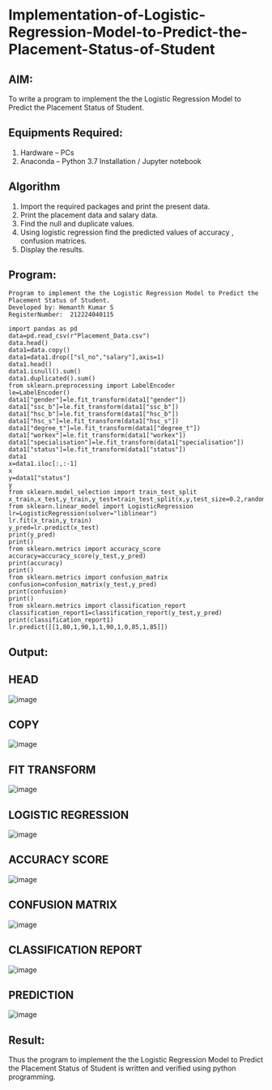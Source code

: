 # Implementation-of-Logistic-Regression-Model-to-Predict-the-Placement-Status-of-Student

## AIM:
To write a program to implement the the Logistic Regression Model to Predict the Placement Status of Student.

## Equipments Required:
1. Hardware – PCs
2. Anaconda – Python 3.7 Installation / Jupyter notebook

## Algorithm
1. Import the required packages and print the present data.
2. Print the placement data and salary data.
3. Find the null and duplicate values.
4. Using logistic regression find the predicted values of accuracy , confusion matrices.
5. Display the results.
## Program:
```
Program to implement the the Logistic Regression Model to Predict the Placement Status of Student.
Developed by: Hemanth Kumar S
RegisterNumber:  212224040115
```
```
import pandas as pd
data=pd.read_csv(r"Placement_Data.csv")
data.head()
data1=data.copy()
data1=data1.drop(["sl_no","salary"],axis=1)
data1.head()
data1.isnull().sum()
data1.duplicated().sum()
from sklearn.preprocessing import LabelEncoder
le=LabelEncoder()
data1["gender"]=le.fit_transform(data1["gender"])
data1["ssc_b"]=le.fit_transform(data1["ssc_b"])
data1["hsc_b"]=le.fit_transform(data1["hsc_b"])
data1["hsc_s"]=le.fit_transform(data1["hsc_s"])
data1["degree_t"]=le.fit_transform(data1["degree_t"])
data1["workex"]=le.fit_transform(data1["workex"])
data1["specialisation"]=le.fit_transform(data1["specialisation"])
data1["status"]=le.fit_transform(data1["status"])
data1
x=data1.iloc[:,:-1]
x
y=data1["status"]
y
from sklearn.model_selection import train_test_split
x_train,x_test,y_train,y_test=train_test_split(x,y,test_size=0.2,random_state=0)
from sklearn.linear_model import LogisticRegression
lr=LogisticRegression(solver="liblinear")
lr.fit(x_train,y_train)
y_pred=lr.predict(x_test)
print(y_pred)
print()
from sklearn.metrics import accuracy_score
accuracy=accuracy_score(y_test,y_pred)
print(accuracy)
print()
from sklearn.metrics import confusion_matrix
confusion=confusion_matrix(y_test,y_pred)
print(confusion)
print()
from sklearn.metrics import classification_report
classification_report1=classification_report(y_test,y_pred)
print(classification_report1)
lr.predict([[1,80,1,90,1,1,90,1,0,85,1,85]])

```

## Output:
## HEAD
![image](https://github.com/user-attachments/assets/97184c2f-10f9-410d-9a67-9a1ae045c0eb)

## COPY
![image](https://github.com/user-attachments/assets/066e0dee-eb3b-4680-8a3d-818d23512c5c)

## FIT TRANSFORM
![image](https://github.com/user-attachments/assets/f61b8e7d-f619-4234-b408-43fbb7604288)

## LOGISTIC REGRESSION
![image](https://github.com/user-attachments/assets/dc914706-a024-4cbc-a89f-d9eb000826c0)

## ACCURACY SCORE
![image](https://github.com/user-attachments/assets/11c18b6f-8782-42b7-b2f3-9bae3a883dfa)

## CONFUSION MATRIX
![image](https://github.com/user-attachments/assets/64dec349-6f4d-4716-9284-7ff64fb7cddf)

## CLASSIFICATION REPORT
![image](https://github.com/user-attachments/assets/7e7bb026-9ba5-4067-b5f1-e2bc0c401b5c)

## PREDICTION
![image](https://github.com/user-attachments/assets/afb9d08c-6dea-4697-b78a-19b0b114139b)

## Result:
Thus the program to implement the the Logistic Regression Model to Predict the Placement Status of Student is written and verified using python programming.

